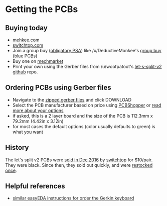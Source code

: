 # Getting the PCBs

## Buying today

- [mehkee.com](https://mehkee.com/products/lets-split-pcb?variant=44914069775)
- [switchtop.com](http://www.switchtop.com/product/let-s-split-40-percent-pcb)
- Join a group buy ([obligatory PSA](https://www.reddit.com/r/MechanicalKeyboards/wiki/psagroupbuys)) like /u/DeductiveMonkee's [group buy](https://www.reddit.com/r/mechmarket/comments/5ti0g4/gb_lets_split_kits/) (blue PCBs)
- Buy one on [mechmarket](https://www.reddit.com/r/mechmarket/)
- Print your own using the Gerber files from /u/wootpatoot's [let-s-split-v2 github](https://github.com/climbalima/let-s-Split-v2) repo.

## Ordering PCBs using Gerber files

- Navigate to the [zipped gerber files](https://github.com/climbalima/let-s-Split-v2/blob/master/lets_split/lets%20split/lets%20split.zip) and click DOWNLOAD
- Select the PCB manufacturer based on price using [PCBShopper](http://pcbshopper.com/) or [read more about your options](https://www.reddit.com/r/electronics/wiki/pcb-manufacturers)
- if asked, this is a 2 layer board and the size of the PCB is 112.3mm x 79.2mm (4.42in x 3.12in)
- for most cases the default options (color usually defaults to green) is what you want

## History

The let's split v2 PCBs were [sold in Dec 2016](https://www.reddit.com/r/MechanicalKeyboards/comments/5gbp3l/buying_lets_split_40_pcbs_from_uwootpatoot/) by [switchtop](http://www.switchtop.com/product/let-s-split-40-percent-pcb) for $10/pair. They were black. Since then, they sold out quickly, and were [restocked once](https://www.reddit.com/r/mechmarket/comments/5l3ds5/vendor_lets_split_40_pcbs_restocked_at_switchtop/).

## Helpful references

- [similar easyEDA instructions for order the Gerkin keyboard](http://www.40percent.club/2017/03/ordering-pcb.html)

